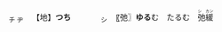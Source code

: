 <ruby><sub>　チ ヂ　</sub><br>【地】</ruby>**つち**　　　<ruby><sub>　シ　</sub><br>〖弛〗</ruby>**ゆる**む　たるむ　<ruby>弛緩<rt>シ　カン</rt></ruby>



<!--他 拖 駞 池 灺 鍦 虵 也 忚 髢 杝 肔 馳 阤 施 絁 葹 弛 箷 衪 暆 酏 匜 扡 崺 貤-->　<!--［迤］<sup>イ</sup><sub>**なな**め</sub>（迆）->


<!--<ruby>雪<rt>セツ</rt></ruby> <ruby><rt><ruby>**ゆき**　<br>**すす**ぐ</ruby></rt></ruby>-->
